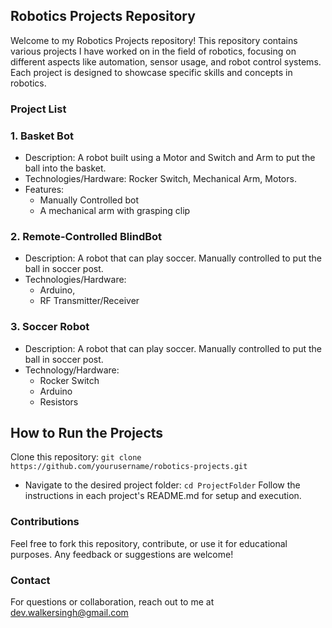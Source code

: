 ## Robotics Projects Repository

Welcome to my Robotics Projects repository! This repository contains various projects I have worked on in the field of robotics, focusing on different aspects like automation, sensor usage, and robot control systems. Each project is designed to showcase specific skills and concepts in robotics.

### Project List

### 1. Basket Bot

- Description: A robot built using a Motor and Switch and Arm to put the ball into the basket.
- Technologies/Hardware: Rocker Switch, Mechanical Arm, Motors.
- Features:
  - Manually Controlled bot
  - A mechanical arm with grasping clip

### 2. Remote-Controlled BlindBot

- Description: A robot that can play soccer. Manually controlled to put the ball in soccer post.
- Technologies/Hardware:
  - Arduino,
  - RF Transmitter/Receiver

### 3. Soccer Robot

- Description: A robot that can play soccer. Manually controlled to put the ball in soccer post.
- Technology/Hardware:
  - Rocker Switch
  - Arduino
  - Resistors

## How to Run the Projects

Clone this repository:
`git clone https://github.com/yourusername/robotics-projects.git`

- Navigate to the desired project folder:
  `cd ProjectFolder`
  Follow the instructions in each project's README.md for setup and execution.

### Contributions

Feel free to fork this repository, contribute, or use it for educational purposes. Any feedback or suggestions are welcome!

### Contact

For questions or collaboration, reach out to me at dev.walkersingh@gmail.com
